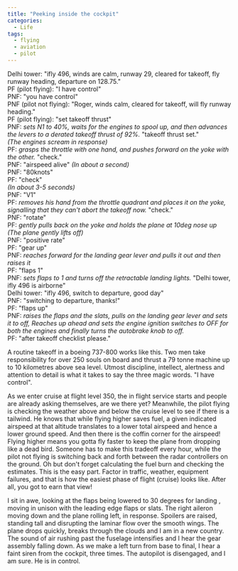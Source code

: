 ```yaml
---
title: "Peeking inside the cockpit"
categories:
  - Life
tags:
  - flying
  - aviation
  - pilot
---
```



Delhi tower: "ifly 496, winds are calm, runway 29, cleared for takeoff, fly runway heading, departure on 128.75."
<br>
PF (pilot flying): "I have control"
<br>
PNF: "you have control"
<br>
PNF (pilot not flying): "Roger, winds calm, cleared for takeoff, will fly runway heading."
<br>
PF (pilot flying): "set takeoff thrust"
<br>PNF: <i>sets N1 to 40%, waits for the engines to spool up, and then advances the levers to a derated takeoff thrust of 92%.</i> "takeoff thrust set."
<br><i>(The engines scream in response)</i>
<br>PF: <i>grasps the throttle with one hand, and pushes forward on the yoke with the other.</i> "check."
<br>PNF: "airspeed alive"
<i>(In about a second)</i>
<br>PNF: "80knots"
<br>PF: "check"
<br><i>(In about 3-5 seconds)</i>
<br>PNF: "V1"
<br>PF: <i>removes his hand from the throttle quadrant and places it on the yoke, signalling that they can't abort the takeoff now.</i> "check."
<br>PNF: "rotate"
<br>PF: <i>gently pulls back on the yoke and holds the plane at 10deg nose up</i>
<br><i>(The plane gently lifts off)</i>
<br>PNF: "positive rate"
<br>PF: "gear up"
<br>PNF: <i>reaches forward for the landing gear lever and pulls it out and then raises it</i>
<br>PF: "flaps 1"
<br>PNF: <i>sets flaps to 1 and turns off the retractable landing lights.</i> "Delhi tower, ifly 496 is airborne"
<br>Delhi tower: "ifly 496, switch to departure, good day"
<br>PNF: "switching to departure, thanks!"
<br>PF: "flaps up"
<br>PNF: <i>raises the flaps and the slats, pulls on the landing gear lever and sets it to off, Reaches up ahead and sets the engine ignition switches to OFF for both the engines and finally turns the autobrake knob to off.</i>
<br>PF: "after takeoff checklist please."

A routine takeoff in a boeing 737-800 works like this. Two men take responsibility for over 250 souls on board and thrust a 79 tonne machine up to 10 kilometres above sea level. Utmost discipline, intellect, alertness and attention to detail is what it takes to say the three magic words. "I have control".

As we enter cruise at flight level 350, the in flight service starts and people are already asking themselves, are we there yet? Meanwhile, the pilot flying is checking the weather above and below the cruise level to see if there is a tailwind. He knows that while flying higher saves fuel, a given indicated airspeed at that altitude translates to a lower total airspeed and hence a lower ground speed. And then there is the coffin corner for the airspeed! Flying higher means you gotta fly faster to keep the plane from dropping like a dead bird. Someone has to make this tradeoff every hour, while the pilot not flying is switching back and forth between the radar controllers on the ground. Oh but don't forget calculating the fuel burn and checking the estimates. This is the easy part. Factor in traffic, weather, equipment failures, and that is how the easiest phase of flight (cruise) looks like. After all, you got to earn that view!

I sit in awe, looking at the flaps being lowered to 30 degrees for landing , moving in unison with the leading edge flaps or slats. The right aileron moving down and the plane rolling left, in response. Spoilers are raised, standing tall and disrupting the laminar flow over the smooth wings. The plane drops quickly, breaks through the clouds and I am in a new country. The sound of air rushing past the fuselage intensifies and I hear the gear assembly falling down. As we make a left turn from base to final, I hear a faint siren from the cockpit, three times. The autopilot is disengaged, and I am sure. He is in control.
